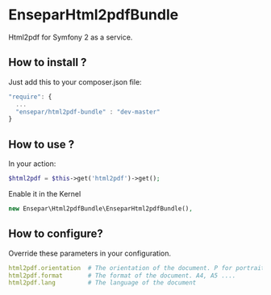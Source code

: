 EnseparHtml2pdfBundle
=====================

Html2pdf for Symfony 2 as a service.

How to install ?
----------------

Just add this to your composer.json file:

```js
"require": {
  ...
  "ensepar/html2pdf-bundle" : "dev-master"
}
```

How to use ?
------------

In your action:

```php
$html2pdf = $this->get('html2pdf')->get();
```
Enable it in the Kernel

```php
new Ensepar\Html2pdfBundle\EnseparHtml2pdfBundle(),
```

How to configure?
-----------------

Override these parameters in your configuration.

```yml
html2pdf.orientation  # The orientation of the document. P for portrait, L for landscape
html2pdf.format       # The format of the document. A4, A5 .... 
html2pdf.lang         # The language of the document
```
